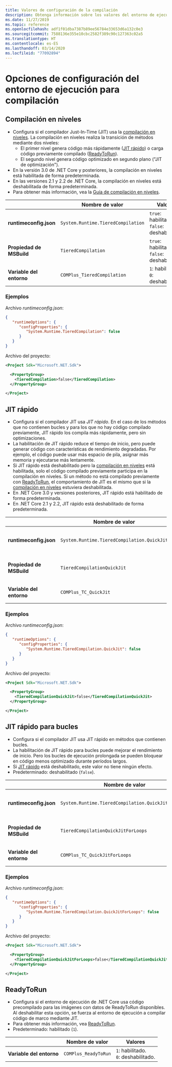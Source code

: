```yaml
---
title: Valores de configuración de la compilación
description: Obtenga información sobre los valores del entorno de ejecución que configuran cómo funciona el compilador JIT para las aplicaciones de .NET Core.
ms.date: 11/27/2019
ms.topic: reference
ms.openlocfilehash: adf1f01dba7387b89ee56784e33653d6a132c0e3
ms.sourcegitcommit: 7588136e355e10cbc2582f389c90c127363c02a5
ms.translationtype: HT
ms.contentlocale: es-ES
ms.lasthandoff: 03/14/2020
ms.locfileid: "77092894"
---
```

# <a name="run-time-configuration-options-for-compilation"></a>Opciones de configuración del entorno de ejecución para compilación

## <a name="tiered-compilation"></a>Compilación en niveles

- Configura si el compilador Just-In-Time (JIT) usa la [compilación en niveles](../whats-new/dotnet-core-3-0.md#tiered-compilation). La compilación en niveles realiza la transición de métodos mediante dos niveles:
  - El primer nivel genera código más rápidamente ([JIT rápido](#quick-jit)) o carga código previamente compilado ([ReadyToRun](#readytorun)).
  - El segundo nivel genera código optimizado en segundo plano ("JIT de optimización").
- En la versión 3.0 de .NET Core y posteriores, la compilación en niveles está habilitada de forma predeterminada.
- En las versiones 2.1 y 2.2 de .NET Core, la compilación en niveles está deshabilitada de forma predeterminada.
- Para obtener más información, vea la [Guía de compilación en niveles](https://github.com/dotnet/runtime/blob/master/docs/design/features/tiered-compilation-guide.md).

| | Nombre de valor | Valores |
| - | - | - |
| **runtimeconfig.json** | `System.Runtime.TieredCompilation` | `true`: habilitado.<br/>`false`: deshabilitado. |
| **Propiedad de MSBuild** | `TieredCompilation` | `true`: habilitado.<br/>`false`: deshabilitado. |
| **Variable del entorno** | `COMPlus_TieredCompilation` | `1`: habilitado.<br/>`0`: deshabilitado. |

### <a name="examples"></a>Ejemplos

Archivo *runtimeconfig.json*:

```json
{
   "runtimeOptions": {
      "configProperties": {
         "System.Runtime.TieredCompilation": false
      }
   }
}
```

Archivo del proyecto:

```xml
<Project Sdk="Microsoft.NET.Sdk">

  <PropertyGroup>
    <TieredCompilation>false</TieredCompilation>
  </PropertyGroup>

</Project>
```

## <a name="quick-jit"></a>JIT rápido

- Configura si el compilador JIT usa *JIT rápido*. En el caso de los métodos que no contienen bucles y para los que no hay código compilado previamente, JIT rápido los compila más rápidamente, pero sin optimizaciones.
- La habilitación de JIT rápido reduce el tiempo de inicio, pero puede generar código con características de rendimiento degradadas. Por ejemplo, el código puede usar más espacio de pila, asignar más memoria y ejecutarse más lentamente.
- Si JIT rápido está deshabilitado pero la [compilación en niveles](#tiered-compilation) está habilitada, solo el código compilado previamente participa en la compilación en niveles. Si un método no está compilado previamente con [ReadyToRun](#readytorun), el comportamiento de JIT es el mismo que si la [compilación en niveles](#tiered-compilation) estuviera deshabilitada.
- En .NET Core 3.0 y versiones posteriores, JIT rápido está habilitado de forma predeterminada.
- En .NET Core 2.1 y 2.2, JIT rápido está deshabilitado de forma predeterminada.

| | Nombre de valor | Valores |
| - | - | - |
| **runtimeconfig.json** | `System.Runtime.TieredCompilation.QuickJit` | `true`: habilitado.<br/>`false`: deshabilitado. |
| **Propiedad de MSBuild** | `TieredCompilationQuickJit` | `true`: habilitado.<br/>`false`: deshabilitado. |
| **Variable del entorno** | `COMPlus_TC_QuickJit` | `1`: habilitado.<br/>`0`: deshabilitado. |

### <a name="examples"></a>Ejemplos

Archivo *runtimeconfig.json*:

```json
{
   "runtimeOptions": {
      "configProperties": {
         "System.Runtime.TieredCompilation.QuickJit": false
      }
   }
}
```

Archivo del proyecto:

```xml
<Project Sdk="Microsoft.NET.Sdk">

  <PropertyGroup>
    <TieredCompilationQuickJit>false</TieredCompilationQuickJit>
  </PropertyGroup>

</Project>
```

## <a name="quick-jit-for-loops"></a>JIT rápido para bucles

- Configura si el compilador JIT usa JIT rápido en métodos que contienen bucles.
- La habilitación de JIT rápido para bucles puede mejorar el rendimiento de inicio. Pero los bucles de ejecución prolongada se pueden bloquear en código menos optimizado durante períodos largos.
- Si [JIT rápido](#quick-jit) está deshabilitado, este valor no tiene ningún efecto.
- Predeterminado: deshabilitado (`false`).

| | Nombre de valor | Valores |
| - | - | - |
| **runtimeconfig.json** | `System.Runtime.TieredCompilation.QuickJitForLoops` | `false`: deshabilitado.<br/>`true`: habilitado. |
| **Propiedad de MSBuild** | `TieredCompilationQuickJitForLoops` | `false`: deshabilitado.<br/>`true`: habilitado. |
| **Variable del entorno** | `COMPlus_TC_QuickJitForLoops` | `0`: deshabilitado.<br/>`1`: habilitado. |

### <a name="examples"></a>Ejemplos

Archivo *runtimeconfig.json*:

```json
{
   "runtimeOptions": {
      "configProperties": {
         "System.Runtime.TieredCompilation.QuickJitForLoops": false
      }
   }
}
```

Archivo del proyecto:

```xml
<Project Sdk="Microsoft.NET.Sdk">

  <PropertyGroup>
    <TieredCompilationQuickJitForLoops>false</TieredCompilationQuickJitForLoops>
  </PropertyGroup>

</Project>
```

## <a name="readytorun"></a>ReadyToRun

- Configura si el entorno de ejecución de .NET Core usa código precompilado para las imágenes con datos de ReadyToRun disponibles. Al deshabilitar esta opción, se fuerza al entorno de ejecución a compilar código de marco mediante JIT.
- Para obtener más información, vea [ReadyToRun](../whats-new/dotnet-core-3-0.md#readytorun-images).
- Predeterminado: habilitado (`1`).

| | Nombre de valor | Valores |
| - | - | - |
| **Variable del entorno** | `COMPlus_ReadyToRun` | `1`: habilitado.<br/>`0`: deshabilitado. |
